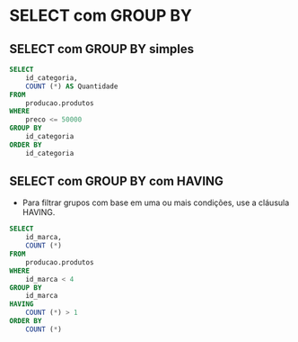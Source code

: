 # SELECT com GROUP BY

## SELECT com GROUP BY simples

~~~sql
SELECT 
    id_categoria,
    COUNT (*) AS Quantidade
FROM 
    producao.produtos
WHERE 
    preco <= 50000
GROUP BY 
    id_categoria
ORDER BY
    id_categoria 
~~~  

## SELECT com GROUP BY com HAVING

- Para filtrar grupos com base em uma ou mais condições, use a cláusula HAVING.

~~~sql
SELECT 
    id_marca,
    COUNT (*)
FROM
    producao.produtos
WHERE
    id_marca < 4
GROUP BY
    id_marca
HAVING 
    COUNT (*) > 1
ORDER BY
    COUNT (*)
~~~   